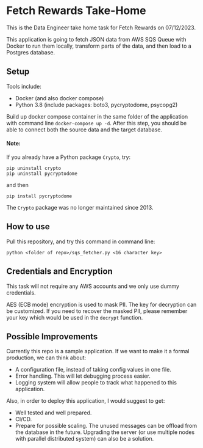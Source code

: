 # Fetch Rewards Take-Home
This is the Data Engineer take home task for Fetch Rewards on 07/12/2023. 

This application is going to fetch JSON data from AWS SQS Queue with Docker to run them locally, transform parts of the data, and then load to a Postgres database. 


## Setup
Tools include: 
* Docker (and also docker compose) 
* Python 3.8 (include packages: boto3, pycryptodome, psycopg2)

Build up docker compose container in the same folder of the application with command line `docker-compose up -d`. After this step, you should be able to connect both the source data and the target database. 

#### Note:
If you already have a Python package `Crypto`, try:

```
pip uninstall crypto
pip uninstall pycryptodome
```

and then 

```
pip install pycryptodome
```

The `Crypto` package was no longer maintained since 2013.

## How to use
Pull this repository, and try this command in command line:

`python <folder of repo>/sqs_fetcher.py <16 character key>`

## Credentials and Encryption
This task will not require any AWS accounts and we only use dummy credentials. 

AES (ECB mode) encryption is used to mask PII. The key for decryption can be customized. If you need to recover the masked PII, please remember your key which would be used in the `decrypt` function.


## Possible Improvements
Currently this repo is a sample application. If we want to make it a formal production, we can think about:
* A configuration file, instead of taking config values in one file. 
* Error handling. This will let debugging process easier.
* Logging system will allow people to track what happened to this application.

Also, in order to deploy this application, I would suggest to get:
* Well tested and well prepared.
* CI/CD.
* Prepare for possible scaling. The unused messages can be offload from the database in the future. Upgrading the server (or use multiple nodes with parallel distributed system) can also be a solution.
